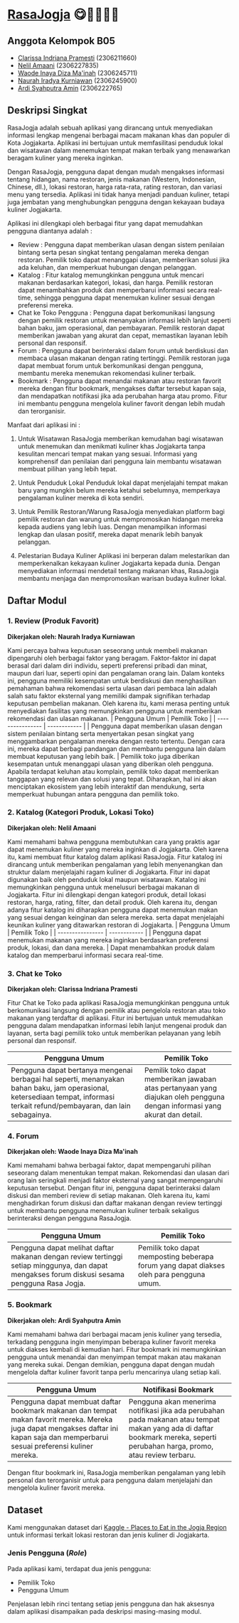 # [RasaJogja](http://ardi-syahputra-rasajogja.pbp.cs.ui.ac.id/) 😋🦑🍟🌭🍔

## Anggota Kelompok B05
- [Clarissa Indriana Pramesti](https://github.com/clarissaindriana) (2306211660)
- [Nelil Amaani](https://github.com/nelil21) (2306227835)
- [Waode Inaya Diza Ma'inah](https://github.com/inayadiza) (2306245711)
- [Naurah Iradya Kurniawan](https://github.com/Naurah15) (2306245900)
- [Ardi Syahputra Amin](https://github.com/aminardisy) (2306222765)

## Deskripsi Singkat
RasaJogja adalah sebuah aplikasi yang dirancang untuk menyediakan informasi lengkap mengenai berbagai macam makanan khas dan populer di Kota Jogjakarta. Aplikasi ini bertujuan untuk memfasilitasi penduduk lokal dan wisatawan dalam menemukan tempat makan terbaik yang menawarkan beragam kuliner yang mereka inginkan. 

Dengan RasaJogja, pengguna dapat dengan mudah mengakses informasi tentang hidangan, nama restoran, jenis makanan (Western, Indonesian, Chinese, dll.), lokasi restoran, harga rata-rata, rating restoran, dan variasi menu yang tersedia. Aplikasi ini tidak hanya menjadi panduan kuliner, tetapi juga jembatan yang menghubungkan pengguna dengan kekayaan budaya kuliner Jogjakarta.

Aplikasi ini dilengkapi oleh berbagai fitur yang dapat memudahkan pengguna diantanya adalah :
- Review : Pengguna dapat memberikan ulasan dengan sistem penilaian bintang serta pesan singkat tentang pengalaman mereka dengan restoran. Pemilik toko dapat menanggapi ulasan, memberikan solusi jika ada keluhan, dan memperkuat hubungan dengan pelanggan.
- Katalog : Fitur katalog memungkinkan pengguna untuk mencari makanan berdasarkan kategori, lokasi, dan harga. Pemilik restoran dapat menambahkan produk dan memperbarui informasi secara real-time, sehingga pengguna dapat menemukan kuliner sesuai dengan preferensi mereka.
- Chat ke Toko Pengguna : Pengguna dapat berkomunikasi langsung dengan pemilik restoran untuk menanyakan informasi lebih lanjut seperti bahan baku, jam operasional, dan pembayaran. Pemilik restoran dapat memberikan jawaban yang akurat dan cepat, memastikan layanan lebih personal dan responsif.
- Forum : Pengguna dapat berinteraksi dalam forum untuk berdiskusi dan membaca ulasan makanan dengan rating tertinggi. Pemilik restoran juga dapat membuat forum untuk berkomunikasi dengan pengguna, membantu mereka menemukan rekomendasi kuliner terbaik.
- Bookmark : Pengguna dapat menandai makanan atau restoran favorit mereka dengan fitur bookmark, mengakses daftar tersebut kapan saja, dan mendapatkan notifikasi jika ada perubahan harga atau promo. Fitur ini membantu pengguna mengelola kuliner favorit dengan lebih mudah dan terorganisir.

Manfaat dari aplikasi ini : 
1. Untuk Wisatawan
RasaJogja memberikan kemudahan bagi wisatawan untuk menemukan dan menikmati kuliner khas Jogjakarta tanpa kesulitan mencari tempat makan yang sesuai. Informasi yang komprehensif dan penilaian dari pengguna lain membantu wisatawan membuat pilihan yang lebih tepat.

2. Untuk Penduduk Lokal
Penduduk lokal dapat menjelajahi tempat makan baru yang mungkin belum mereka ketahui sebelumnya, memperkaya pengalaman kuliner mereka di kota sendiri.

3. Untuk Pemilik Restoran/Warung
RasaJogja menyediakan platform bagi pemilik restoran dan warung untuk mempromosikan hidangan mereka kepada audiens yang lebih luas. Dengan menampilkan informasi lengkap dan ulasan positif, mereka dapat menarik lebih banyak pelanggan.

4. Pelestarian Budaya Kuliner
Aplikasi ini berperan dalam melestarikan dan memperkenalkan kekayaan kuliner Jogjakarta kepada dunia. Dengan menyediakan informasi mendetail tentang makanan khas, RasaJogja membantu menjaga dan mempromosikan warisan budaya kuliner lokal.

## Daftar Modul

### 1. Review (Produk Favorit)
**Dikerjakan oleh: Naurah Iradya Kurniawan**

Kami percaya bahwa keputusan seseorang untuk membeli makanan dipengaruhi oleh berbagai faktor yang beragam. Faktor-faktor ini dapat berasal dari dalam diri individu, seperti preferensi pribadi dan minat, maupun dari luar, seperti opini dan pengalaman orang lain. Dalam konteks ini, pengguna memiliki kesempatan untuk berdiskusi dan menghasilkan pemahaman bahwa rekomendasi serta ulasan dari pembaca lain adalah salah satu faktor eksternal yang memiliki dampak signifikan terhadap keputusan pembelian makanan. Oleh karena itu, kami merasa penting untuk menyediakan fasilitas yang memungkinkan pengguna untuk memberikan rekomendasi dan ulasan makanan. 
| Pengguna Umum    | Pemilik Toko |
| ---------------- | ------------ |
| Pengguna dapat memberikan ulasan dengan sistem penilaian bintang serta menyertakan pesan singkat yang menggambarkan pengalaman mereka dengan resto tertentu. Dengan cara ini, mereka dapat berbagi pandangan dan membantu pengguna lain dalam membuat keputusan yang lebih baik.  | Pemilik toko juga diberikan kesempatan untuk menanggapi ulasan yang diberikan oleh pengguna. Apabila terdapat keluhan atau komplain, pemilik toko dapat memberikan tanggapan yang relevan dan solusi yang tepat. Diharapkan, hal ini akan menciptakan ekosistem yang lebih     interaktif dan mendukung, serta memperkuat hubungan antara pengguna dan pemilik toko.


### 2. Katalog (Kategori Produk, Lokasi Toko)
**Dikerjakan oleh: Nelil Amaani**

Kami memahami bahwa pengguna membutuhkan cara yang praktis agar dapat menemukan kuliner yang mereka inginkan di Jogjakarta. Oleh karena itu, kami membuat fitur katalog dalam aplikasi RasaJogja. Fitur katalog ini dirancang untuk memberikan pengalaman yang lebih menyenangkan dan struktur dalam menjelajahi ragam kuliner di Jogjakarta. Fitur ini dapat digunakan baik oleh penduduk lokal maupun wisatawan.
Katalog ini memungkinkan pengguna untuk menelusuri berbagai makanan di Jogjakarta. Fitur ini dilengkapi dengan kategori produk, detail lokasi restoran, harga, rating, filter, dan detail produk. Oleh karena itu, dengan adanya fitur katalog ini diharapkan pengguna dapat menemukan makan yang sesuai dengan keinginan dan selera mereka. serta dapat menjelajahi keunikan kuliner yang ditawarkan restoran di Jogjakarta.
| Pengguna Umum    | Pemilik Toko |
| ---------------- | ------------ |
|  Pengguna dapat menemukan makanan yang mereka inginkan berdasarkan preferensi produk, lokasi, dan dana mereka. | Dapat menambahkan produk dalam katalog dan memperbarui informasi secara real-time.


### 3. Chat ke Toko
**Dikerjakan oleh: Clarissa Indriana Pramesti**

Fitur Chat ke Toko pada aplikasi RasaJogja memungkinkan pengguna untuk berkomunikasi langsung dengan pemilik atau pengelola restoran atau toko makanan yang terdaftar di aplikasi. Fitur ini bertujuan untuk memudahkan pengguna dalam mendapatkan informasi lebih lanjut mengenai produk dan  layanan,  serta bagi pemilik toko untuk memberikan pelayanan yang lebih personal dan responsif.

| Pengguna Umum    | Pemilik Toko |
| ---------------- | ------------ |
| Pengguna dapat bertanya mengenai berbagai hal seperti, menanyakan bahan baku, jam operasional, ketersediaan tempat, informasi terkait refund/pembayaran, dan lain sebagainya. | Pemilik toko dapat memberikan jawaban atas pertanyaan yang diajukan oleh pengguna dengan informasi yang akurat dan detail.

### 4. Forum
**Dikerjakan oleh: Waode Inaya Diza Ma'inah**

Kami memahami bahwa berbagai faktor, dapat mempengaruhi pilihan seseorang dalam menentukan tempat makan. Rekomendasi dan ulasan dari orang lain seringkali menjadi faktor eksternal yang sangat mempengaruhi keputusan tersebut. Dengan fitur ini, pengguna dapat berinteraksi dalam diskusi dan memberi review di setiap makanan. Oleh karena itu, kami menghadirkan forum diskusi dan daftar makanan dengan review tertinggi untuk membantu pengguna menemukan kuliner terbaik sekaligus berinteraksi dengan pengguna RasaJogja.

| Pengguna Umum    | Pemilik Toko |
| ---------------- | ------------ |
| Pengguna dapat melihat daftar makanan dengan review tertinggi setiap minggunya, dan dapat mengakses forum diskusi sesama pengguna Rasa Jogja. | Pemilik toko dapat memposting beberapa forum yang dapat diakses oleh para pengguna umum.

### 5. Bookmark
**Dikerjakan oleh: Ardi Syahputra Amin**

Kami memahami bahwa dari berbagai macam jenis kuliner yang tersedia, terkadang pengguna ingin menyimpan beberapa kuliner favorit mereka untuk diakses kembali di kemudian hari. Fitur bookmark ini memungkinkan pengguna untuk menandai dan menyimpan tempat makan atau makanan yang mereka sukai. Dengan demikian, pengguna dapat dengan mudah mengelola daftar kuliner favorit tanpa perlu mencarinya ulang setiap kali.

| Pengguna Umum    | Notifikasi Bookmark |
| ---------------- | ------------ |
| Pengguna dapat membuat daftar bookmark makanan dan tempat makan favorit mereka. Mereka juga dapat mengakses daftar ini kapan saja dan memperbarui sesuai preferensi kuliner mereka. | Pengguna akan menerima notifikasi jika ada perubahan pada makanan atau tempat makan yang ada di daftar bookmark mereka, seperti perubahan harga, promo, atau review terbaru.


Dengan fitur bookmark ini, RasaJogja memberikan pengalaman yang lebih personal dan terorganisir untuk para pengguna dalam menjelajahi dan mengelola kuliner favorit mereka.

## Dataset
Kami menggunakan dataset dari [Kaggle - Places to Eat in the Jogja Region](https://www.kaggle.com/datasets/yudhaislamisulistya/places-to-eat-in-the-jogja-region) untuk informasi terkait lokasi restoran dan jenis kuliner di Jogjakarta.

### Jenis Pengguna (_Role_)

Pada aplikasi kami, terdapat dua jenis pengguna:

- Pemilik Toko
- Pengguna Umum

Penjelasan lebih rinci tentang setiap jenis pengguna dan hak aksesnya dalam aplikasi disampaikan pada deskripsi masing-masing modul.
